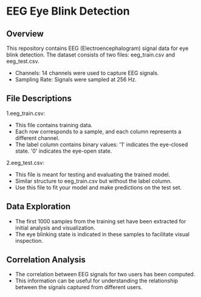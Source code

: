 # EEG Eye Blink Detection

## Overview

This repository contains EEG (Electroencephalogram) signal data for eye blink detection. The dataset consists of two files: eeg_train.csv and eeg_test.csv. 
* Channels: 14 channels were used to capture EEG signals.
* Sampling Rate: Signals were sampled at 256 Hz.

## File Descriptions
1.eeg_train.csv:
* This file contains training data.
* Each row corresponds to a sample, and each column represents a different channel.
* The label column contains binary values:
'1' indicates the eye-closed state.
'0' indicates the eye-open state.

2.eeg_test.csv:
* This file is meant for testing and evaluating the trained model.
* Similar structure to eeg_train.csv but without the label column.
* Use this file to fit your model and make predictions on the test set.

## Data Exploration
* The first 1000 samples from the training set have been extracted for initial analysis and visualization.
* The eye blinking state is indicated in these samples to facilitate visual inspection.

## Correlation Analysis
* The correlation between EEG signals for two users has been computed.
* This information can be useful for understanding the relationship between the signals captured from different users.
